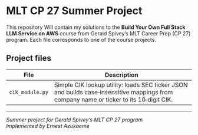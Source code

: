 # MLT CP 27 Summer Project

This repository Will contain my solutions to the **Build Your Own Full Stack LLM Service on AWS** course from Gerald Spivey’s MLT Career Prep (CP 27) program. Each file corresponds to one of the course projects.

## Project files

| File                  | Description                                                  |
| --------------------- | ------------------------------------------------------------ |
| `cik_module.py`       | Simple CIK lookup utility: loads SEC ticker JSON and builds case‑insensitive mappings from company name or ticker to its 10‑digit CIK. |

---

*Summer project for Gerald Spivey’s MLT CP 27 program*  
*Implemented by Ernest Azukaeme*  
